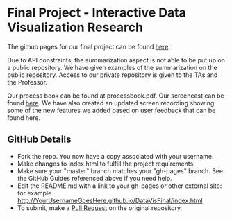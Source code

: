 Final Project - Interactive Data Visualization Research  
===

The github pages for our final project can be found [here](http://dataviscourse.net/2015/assets/process_books/bansal_cao_hou.pdf).

Due to API constraints, the summarization aspect is not able to be put up on a public repository. We have given examples of the summarization on the public repository. Access to our private repository is given to the TAs and the Professor.

Our process book can be found at processbook.pdf. Our screencast can be found [here](https://www.youtube.com/watch?v=xNhqDUb7ZJg). We have also created an updated screen recording showing some of the new features we added based on user feedback that can be found here.

GitHub Details
---

- Fork the repo. You now have a copy associated with your username.
- Make changes to index.html to fulfill the project requirements. 
- Make sure your "master" branch matches your "gh-pages" branch. See the GitHub Guides referenced above if you need help.
- Edit the README.md with a link to your gh-pages or other external site: for example http://YourUsernameGoesHere.github.io/DataVisFinal/index.html
- To submit, make a [Pull Request](https://help.github.com/articles/using-pull-requests/) on the original repository.

